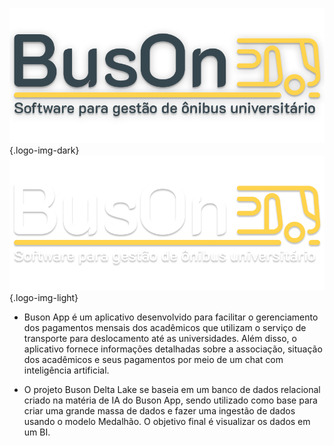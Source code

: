 <!-- <img src="images/busOnFontePreta.png" alt="Buson App Logo Dark" class="logo-img logo-img-dark" /> -->

![Buson App Logo](images/busOnFontePreta.png){.logo-img-dark}
![Buson App Logo](images/busOnFonteBranca2.png){.logo-img-light}

- Buson App é um aplicativo desenvolvido para facilitar o gerenciamento dos pagamentos mensais dos acadêmicos que utilizam o serviço de transporte para deslocamento até as universidades. Além disso, o aplicativo fornece informações detalhadas sobre a associação, situação dos acadêmicos e seus pagamentos por meio de um chat com inteligência artificial.

- O projeto Buson Delta Lake se baseia em um banco de dados relacional criado na matéria de IA do Buson App, sendo utilizado como base para criar uma grande massa de dados e fazer uma ingestão de dados usando o modelo Medalhão. O objetivo final é visualizar os dados em um BI.
